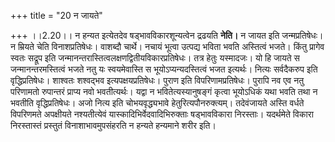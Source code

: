 +++
title = "20 न जायते"

+++
।।2.20।। न हन्यत इत्येतदेव षड्भावविकारशून्यत्वेन द्रढयति **नेति।** न
जायत इति जन्मप्रतिषेधः। न म्रियते चेति विनाशप्रतिषेधः। वाशब्दौ चार्थे।
नचायं भूत्वा उत्पद्य भविता भवति अस्तित्वं भजते। किंतु प्रागेव स्वतः
सद्रूप इति जन्मानन्तरास्तित्वलक्षणद्वितीयविकारप्रतिषेधः। तत्र हेतुः
यस्मादजः। यो हि जायते स जन्मानन्तरमस्तित्वं भजते नतु यः स्वयमेवास्ति स
भूयोऽप्यन्यदस्तित्वं भजत इत्यर्थः। नित्यः सर्वदैकरुप इति
वृद्धिप्रतिषेधः। शाश्वतः शश्वद्भव इत्यपक्षयप्रतिषेधः। पुराण इति
विपरिणामप्रतिषेधः। पुरापि नव एव नतु परिणामतो रुपान्तरं प्राप्य नवो
भवतीत्यर्थः। यद्वा न भवितेत्यस्यानुषङ्गं कृत्वा भूयोऽधिकं यथा भवति तथा न
भवतीति वृद्धिप्रतिषेधः। अजो नित्य इति चोभयवृद्ध्यभावे
हेतुरित्यपौनरुक्त्यम्। तदेवंजायते अस्ति वर्धते विपरिणमते अपक्षीयते
नश्यतीत्येवं यास्कादिभिर्वेदवादिभिरुक्ताः षड्भावविकारा निरस्ताः।
यदर्थमेते विकारा निरस्तास्तं प्रस्तुतं विनाशाभावमुपसंहरति न हन्यते
हन्यमाने शरीर इति।  
